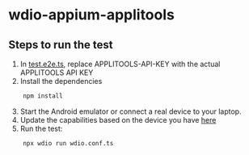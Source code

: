 # wdio-appium-applitools

## Steps to run the test
1. In [test.e2e.ts](test/specs/test.e2e.ts), replace APPLITOOLS-API-KEY with the actual APPLITOOLS API KEY
2. Install the dependencies
```bash
    npm install
```
3. Start the Android emulator or connect a real device to your laptop. 
4. Update the capabilities based on the device you have [here](wdio.conf.ts)
5. Run the test: 
```bash 
    npx wdio run wdio.conf.ts
```
